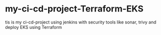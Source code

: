 # my-ci-cd-project-Terraform-EKS
tis is my ci-cd-project using jenkins with security tools like sonar, trivy and deploy EKS using Terraform
